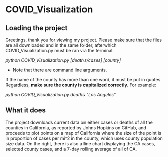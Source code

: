 # COVID_Visualization

## Loading the project 

Greetings, thank you for viewing my project. Please make sure that the files are all downloaded and in the same folder, afterwhich COVID_Visualization.py must be ran via the terminal:

_python COVID_Visualization.py [deaths/cases] [county]_       
* Note that there are command line arguments. 

If the name of the county has more than one word, it must be put in quotes. Regardless, **make sure the county is capitalized correctly.** For example:

_python COVID_Visualization.py deaths "Los Angeles"_


## What it does

The project downloads current data on either cases or deaths of all the counties in California, as reported by Johns Hopkins on GitHub, and proceeds to plot points on a map of California where the size of the point is in proportion of cases per mi^2 in the county, which uses county population size data. On the right, there is also a line chart displaying the CA cases, selected county cases, and a 7-day rolling average of all of CA. 
